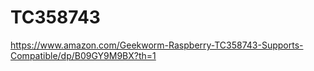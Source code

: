 # TC358743
https://www.amazon.com/Geekworm-Raspberry-TC358743-Supports-Compatible/dp/B09GY9M9BX?th=1
